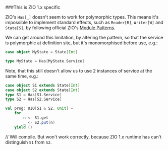 
###This is ZIO 1.x specific

ZIO's `Has[_]` doesn't seem to work for polymorphic types. This means it's impossible to 
implement standard effects, such as `Reader[R]`, `Writer[W]` and `State[S]`, by following 
official ZIO's [Module Patterns](https://zio.dev/version-1.x/datatypes/contextual/#module-pattern-10).

We can get around this limitation, by altering the pattern, so that the service
is polymorphic at definition site, but it's monomorphised before use, e.g.:

```scala
case object MyState = State[Int]

type MyState = Has[MyState.Service]
```

Note, that this still doesn't allow us to use 2 instances of service at the same time, e.g.:


```scala
case object S1 extends State[Int]
case object S2 extends State[Int]
type S1 = Has[S1.Service]
type S2 = Has[S2.Service]

val prog: UIO[S1 & S2, Unit] =
	for
		n <- S1.get
		_ <- S2.put(n)
	yield ()
```

// Will compile. But won't work correctly, because ZIO 1.x runtime has can't distinguish `S1` from `S2`.

